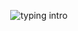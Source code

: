 <p align="center">
<img src="https://readme-typing-svg.herokuapp.com?color=08CE90&center=true&vCenter=true&lines=Hello!;My+name's+Clovis!;I+study+Computer+Science;" alt="typing intro">
</p>


<!--
### Upcoming endeavours
- Following ThePrimeagen's <a href="https://frontendmasters.com/courses/developer-productivity/">"Developer Productivity"</a> course to uncover tools to make myself a more productive Engineer
- Set up **i3**, **Tmux**, and **Fzf** on my personal machine

### I am currently...
- Exploring a <a href="https://www.youtube.com/playlist?list=PLtK75qxsQaMLZSo7KL-PmiRarU7hrpnwK">hands-on video course</a> to get a general grasp of Linux
- Following ThePrimeagen's <a href="https://frontendmasters.com/courses/developer-productivity/">"Developer Productivity"</a> course to uncover tools that enhance my productivity as an Engineer

### BTW Factor
My BTW Factor is not too high but I'm slowly building my way up ;)
--->
